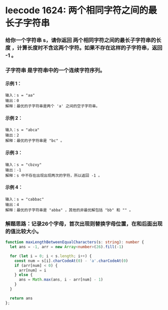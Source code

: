 # leecode 1624: 两个相同字符之间的最长子字符串

### 给你一个字符串 s，请你返回 两个相同字符之间的最长子字符串的长度 ，计算长度时不含这两个字符。如果不存在这样的子字符串，返回 -1 。

### 子字符串 是字符串中的一个连续字符序列。

#### 示例 1：
```
输入：s = "aa"
输出：0
解释：最优的子字符串是两个 'a' 之间的空子字符串。
```
#### 示例 2：
```
输入：s = "abca"
输出：2
解释：最优的子字符串是 "bc" 。
```
#### 示例 3：
```
输入：s = "cbzxy"
输出：-1
解释：s 中不存在出现出现两次的字符，所以返回 -1 。
```
#### 示例 4：
```
输入：s = "cabbac"
输出：4
解释：最优的子字符串是 "abba" ，其他的非最优解包括 "bb" 和 "" 。
```

### 解题思路：记录26个字母，首次出现则替换字母位置，在和后面出现的值比较大小。
```ts
function maxLengthBetweenEqualCharacters(s: string): number {
  let ans = -1, arr = new Array<number>(26).fill(-1)

  for (let i = 0; i < s.length; i++) {
    const num = s[i].charCodeAt(0) - 'a'.charCodeAt(0)
    if (arr[num] < 0) {
      arr[num] = i
    } else {
      ans = Math.max(ans, i - arr[num] - 1)
    }
  }

  return ans
};
```
